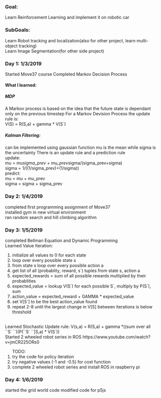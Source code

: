 ### Goal: 
Learn Reinforcement Learning and implement it on robotic car
### SubGoals:
Learn Robot tracking and localization(also for other project, learn multi-object tracking)
<br>
Learn Image Segmentation(for other side project)
### Day 1: 1/3/2019
Started Move37 course 
Completed Markov Decision Process
#### What I learned:
##### MDP
A Markov process is based on the idea that the future state is dependant only on the previous timestep
For a Markov Devision Process the update rule is:
<br>
V(S) = R(S,a) + gamma * V(S`)
##### Kalman Filtering:
can be implemented using gaussian function
mu is the mean while sigma is the uncertainty
There is an update rule and a prediction rule
<br>
update:
<br>
mu = mu*sigma_prev + mu_prev*sigma/(sigma_prev+sigma)
<br>
sigma = 1/((1/sigma_prev)+(1/sigma))
<br>
predict:
<br>
mu = mu + mu_prev
<br>
sigma = sigma + sigma_prev
### Day 2: 1/4/2019
completed first programming assignment of Move37
<br>
installed gym in new virtual environment
<br>
ran random search and hill climbing algorithm
### Day 3: 1/5/2019
completed Bellman Equation and Dynamic Programming
<br>
Learned Value Iteration:
<ol>
<li>
initialize all values to 0 for each state
</li>
<li>
loop over every possible state s
</li>
<li>
from state s loop over every possible action a
</li>
<li>
get list of all (probablity, reward, s`) tuples from state s, action a
</li>
<li>
expected_rewards = sum of all possible rewards multiplied by their probablities
</li>
<li>
expected_value = lookup V(S`) for each possible S`, multiply by P(S`), sum
</li>
<li>
action_value = expected_reward + GAMMA * expected_value
</li>
<li>
set V[S`] to be the best action_value found
</li>
<li>
repeat 2-8 until the largest change in V[S] between iterations is below threshold
</li>
</ol>

<br>
Learned Stochastic Update rule:
V(s,a) = R(S,a) + gamma *((sum over all ``S` ``)(P(``S` ``|S,a) * V(S`))
<br>
Started 2 wheeled robot series in ROS https://www.youtube.com/watch?v=jmCR225ORs0
<br>
<ol>
TODO: 
<li>try the code for policy iteration</li>
<li>try negative values (-1 and -0.5) for cost function</li>
<li>complete 2 wheeled robot series and install ROS in raspberry pi</li>
</ol>

### Day 4: 1/6/2019
started the grid world code 
modified code for p5js  